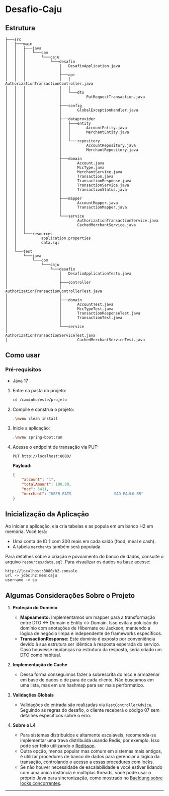 # Desafio-Caju

## Estrutura
```
├───src
│   ├───main
│   │   ├───java
│   │   │   └───com
│   │   │       └───caju
│   │   │           └───desafio
│   │   │               │   DesafioApplication.java
│   │   │               │
│   │   │               ├───api
│   │   │               │   │   AuthorizationTransactionController.java
│   │   │               │   │
│   │   │               │   └───dto
│   │   │               │           PutRequestTransaction.java
│   │   │               │
│   │   │               ├───config
│   │   │               │       GlobalExceptionHandler.java
│   │   │               │
│   │   │               ├───dataprovider
│   │   │               │   ├───entity
│   │   │               │   │       AccountEntity.java
│   │   │               │   │       MerchantEntity.java
│   │   │               │   │
│   │   │               │   └───repository
│   │   │               │           AccountRepository.java
│   │   │               │           MerchantRepository.java
│   │   │               │
│   │   │               ├───domain
│   │   │               │       Account.java
│   │   │               │       MccType.java
│   │   │               │       MerchantService.java
│   │   │               │       Transaction.java
│   │   │               │       TransactionResponse.java
│   │   │               │       TransactionService.java
│   │   │               │       TransactionStatus.java
│   │   │               │
│   │   │               ├───mapper
│   │   │               │       AccountMapper.java
│   │   │               │       TransactionMapper.java
│   │   │               │
│   │   │               └───service
│   │   │                       AuthorizationTransactionService.java
│   │   │                       CachedMerchantService.java
│   │   │
│   │   └───resources
│   │           application.properties
│   │           data.sql
│   │
│   └───test
│       └───java
│           └───com
│               └───caju
│                   └───desafio
│                       │   DesafioApplicationTests.java
│                       │
│                       ├───controller
│                       │       AuthorizationTransactionControllerTest.java
│                       │
│                       ├───domain
│                       │       AccountTest.java
│                       │       MccTypeTest.java
│                       │       TransactionResponseTest.java
│                       │       TransactionTest.java
│                       │
│                       └───service
│                               AuthorizationTransactionServiceTest.java
│                               CachedMerchantServiceTest.java
```

## Como usar

### Pré-requisitos
- Java 17

1. Entre na pasta do projeto:

    ```sh
    cd /caminho/este/projeto
    ```

2. Compile e construa o projeto:

    ```sh
    .\mvnw clean install
    ```

3. Inicie a aplicação:

    ```sh
    .\mvnw spring-boot:run
    ```

4. Acesse o endpoint de transação via PUT:

    ```
    PUT http://localhost:8080/
    ```

   **Payload:**

    ```json
    {
        "account": "1",
        "totalAmount": 100.00,
        "mcc": 5411,
        "merchant": "UBER EATS                   SAO PAULO BR"
    }
    ```

## Inicialização da Aplicação

Ao iniciar a aplicação, ela cria tabelas e as popula em um banco H2 em memória. Você terá:

- Uma conta de ID 1 com 300 reais em cada saldo (food, meal e cash).
- A tabela `merchants` também será populada.

Para detalhes sobre a criação e povoamento do banco de dados, consulte o arquivo `resources/data.sql`.
Para visualizar os dados na base acesse:

```
http://localhost:8080/h2-console
url -> jdbc:h2:mem:caju
username -> sa
```

## Algumas Considerações Sobre o Projeto

1. **Proteção do Domínio**

    - **Mapeamento:** Implementamos um mapper para a transformação entre DTO <-> Domain e Entity <-> Domain. Isso evita a poluição do domínio com anotações de Hibernate ou Jackson, mantendo a lógica de negócio limpa e independente de frameworks específicos.
    - **TransactionResponse:** Este dominio é exposto por conveniência devido à sua estrutura ser idêntica à resposta esperada do serviço. Caso houvesse mudanças na estrutura da resposta, seria criado um DTO como habitual.

2. **Implementação de Cache**

    - Dessa forma conseguimos fazer a sobrescrita do mcc e armazenar em base de dados o de para de cada cliente.
      Não buscamos em uma lista, mas em um hashmap para ser mais performatico.

3. **Validações Globais**

    - Validações de entrada são realizadas via `RestControllerAdvice`. Seguindo as regras do desafio, o cliente receberá o código 07 sem detalhes específicos sobre o erro.

4. **Sobre o L4**

    - Para sistemas distribuídos e altamente escaláveis, recomenda-se implementar uma trava distribuída usando Redis, por exemplo. Isso pode ser feito utilizando o [Redisson](https://github.com/redisson/redisson/wiki/8.-Distributed-locks-and-synchronizers).
    - Outra opção, menos popular mas comum em sistemas mais antigos, é utilizar procedures de banco de dados para gerenciar a lógica da transação, controlando o acesso a essas procedures com locks.
    - Se não houver necessidade de escalabilidade e você estiver lidando com uma única instância e múltiplas threads, você pode usar o próprio Java para sincronização, como mostrado no [Baeldung sobre locks concorrentes](https://www.baeldung.com/java-concurrent-locks).

---